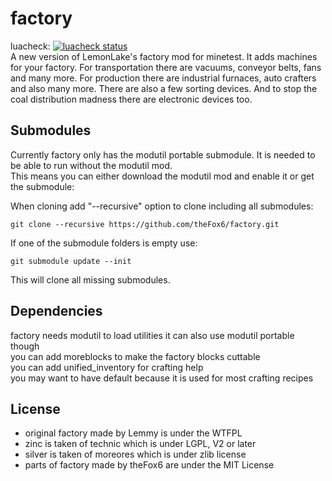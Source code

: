 # factory
luacheck: [![luacheck status](https://travis-ci.org/theFox6/factory.svg?branch=master)](https://travis-ci.org/theFox6/factory)  
A new version of LemonLake's factory mod for minetest.
It adds machines for your factory.
For transportation there are vacuums, conveyor belts, fans and many more.
For production there are industrial furnaces, auto crafters and also many more.
There are also a few sorting devices.
And to stop the coal distribution madness there are electronic devices too.

## Submodules
Currently factory only has the modutil portable submodule.
It is needed to be able to run without the modutil mod.  
This means you can either download the modutil mod and enable it or get the submodule:

When cloning add "--recursive" option to clone including all submodules:
```
git clone --recursive https://github.com/theFox6/factory.git
```

If one of the submodule folders is empty use:
```
git submodule update --init
```
This will clone all missing submodules.

## Dependencies
factory needs modutil to load utilities it can also use modutil portable though  
you can add moreblocks to make the factory blocks cuttable  
you can add unified_inventory for crafting help  
you may want to have default because it is used for most crafting recipes  

## License
* original factory made by Lemmy is under the WTFPL
* zinc is taken of technic which is under LGPL, V2 or later
* silver is taken of moreores which is under zlib license
* parts of factory made by theFox6 are under the MIT License

